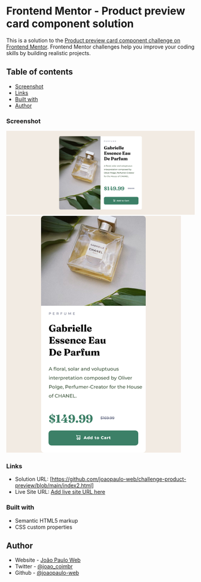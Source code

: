 # Frontend Mentor - Product preview card component solution

This is a solution to the [Product preview card component challenge on Frontend Mentor](https://www.frontendmentor.io/challenges/product-preview-card-component-GO7UmttRfa). Frontend Mentor challenges help you improve your coding skills by building realistic projects. 

## Table of contents

  - [Screenshot](#screenshot)
  - [Links](#links)
  - [Built with](#built-with)
  - [Author](#author)

### Screenshot

![Desktop Version](./images/Screenshot%202023-01-09%20at%2011-35-31%20Perfume%20Gabrielle%20Essence%20-%20Desktop.png)
![Mobile Version](./images/Screenshot%202023-01-09%20at%2011-35-57%20Perfume%20Gabrielle%20Essence%20-%20Mobile.png)


### Links

- Solution URL: [https://github.com/joaopaulo-web/challenge-product-preview/blob/main/index2.html]
- Live Site URL: [Add live site URL here](https://your-live-site-url.com)

### Built with

- Semantic HTML5 markup
- CSS custom properties

## Author

- Website - [João Paulo Web](https://joaopaulo-web.github.io/)
- Twitter - [@joao_coimbr](https://twitter.com/joao_coimbr)
- Github - [@joaopaulo-web](https://github.com/joaopaulo-web)

